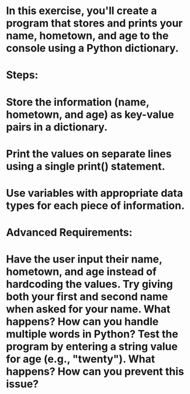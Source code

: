 # In this exercise, you'll create a program that stores and prints your name, hometown, and age to the console using a Python dictionary.

# Steps:
# Store the information (name, hometown, and age) as key-value pairs in a dictionary.
# Print the values on separate lines using a single print() statement.
# Use variables with appropriate data types for each piece of information.
# Advanced Requirements:
# Have the user input their name, hometown, and age instead of hardcoding the values. Try giving both your first and second name when asked for your name. What happens? How can you handle multiple words in Python? Test the program by entering a string value for age (e.g., "twenty"). What happens? How can you prevent this issue?

